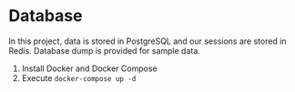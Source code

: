 # Database

In this project, data is stored in PostgreSQL and our sessions are stored in Redis. Database dump is provided for sample data. 

1. Install Docker and Docker Compose 
2. Execute `docker-compose up -d`
